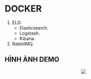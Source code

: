 # DOCKER
1. ELD:
    - Elasticsearch.
    - Logstash.
    - Kibana.
2. RabbitMQ.

## HÌNH ẢNH DEMO
<p align="center">
<img src="https://media-exp1.licdn.com/dms/image/C5622AQE-R7TxdlSYpg/feedshare-shrink_2048_1536/0/1658999438481?e=1661990400&v=beta&t=CbIE_7RhKjO8QcDSvxQfQPvDLGFXCf51zYGLuNM9Wlg"></img>
</p>
